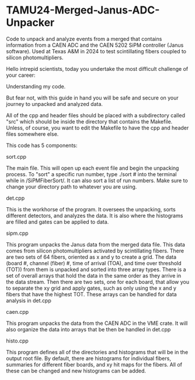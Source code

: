# TAMU24-Merged-Janus-ADC-Unpacker
Code to unpack and analyze events from a merged that contains information from a CAEN ADC and the CAEN 5202 SiPM controller (Janus software). Used at Texas A&amp;M in 2024 to test scintillating fibers coupled to silicon photomultipliers.

Hello intrepid scientists, today you undertake the most difficult challenge of your career:

  Understanding my code.

But fear not, with this guide in hand you will be safe and secure on your journey to unpacked and analyzed data.

All of the cpp and header files should be placed with a subdirectory called "src" which should be inside the directory that contains the Makefile. Unless, of course, you want to edit the Makefile to have the cpp and header files somewhere else.

This code has 5 components:

  sort.cpp  

  The main file. This will open up each event file and begin the unpacking process. To "sort" a specific run number, type ./sort #   into the terminal while in /SiPMFiberSort/. It can also sort a list of run numbers. Make sure to change your directory path to whatever you are using.

  det.cpp

  This is the workhorse of the program. It oversees the unpacking, sorts different detectors, and analyzes the data. It is also where the histograms are filled and gates can be applied to data.

  sipm.cpp

  This program unpacks the Janus data from the merged data file. This data comes from silicon photomultipliers activated by scintillating fibers. There are two sets of 64 fibers, oriented as x and y to create a grid. The data (board #, channel (fiber) #, time of arrival (TOA), and time over threshold (TOT)) from them is unpacked and sorted into three array types. There is a set of overall arrays that hold the data in the same order as they arrive in the data stream. Then there are two sets, one for each board, that allow you to separate the xy grid and apply gates, such as only using the x and y fibers that have the highest TOT. These arrays can be handled for data analysis in det.cpp

  caen.cpp

  This program unpacks the data from the CAEN ADC in the VME crate. It will also organize the data into arrays that be then be handled in det.cpp

  histo.cpp

  This program defines all of the directories and histograms that will be in the output root file. By default, there are histograms for individual fibers, summaries for different fiber boards, and xy hit maps for the fibers. All of these can be changed and new histograms can be added.
